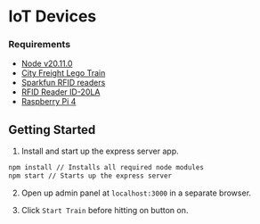 # IoT Devices

### Requirements

- [Node v20.11.0](https://nodejs.org/en/blog/release/v20.11.0)
- [City Freight Lego Train](https://www.amazon.com/LEGO-Freight-Building-Powered-Technology/)
- [Sparkfun RFID readers](https://www.sparkfun.com/products/9963)
- [RFID Reader ID-20LA](https://www.sparkfun.com/products/11828)
- [Raspberry Pi 4](https://www.adafruit.com/product/4295)

## Getting Started

1. Install and start up the express server app.

```bash
npm install // Installs all required node modules
npm start // Starts up the express server
```

2. Open up admin panel at `localhost:3000` in a separate browser.

3. Click `Start Train` before hitting on button on.
